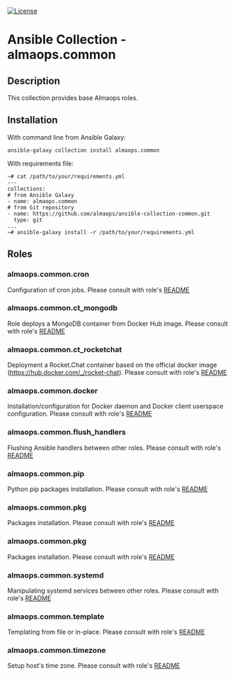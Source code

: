 
[![License](https://img.shields.io/badge/license-MIT%20License-brightgreen.svg)](./LICENSE)
# Ansible Collection - almaops.common

## Description
This collection provides base Almaops roles.

## Installation
With command line from Ansible Galaxy:
```
ansible-galaxy collection install almaops.common
```
With requirements file:
```
~# cat /path/to/your/requirements.yml
---
collections:
# from Ansible Galaxy
- name: almaops.common
# from Git repository
- name: https://github.com/almaops/ansible-collection-common.git
  type: git
...
~# ansible-galaxy install -r /path/to/your/requirements.yml
```

## Roles

### almaops.common.cron
Configuration of cron jobs. Please consult with role's [README](./roles/cron/README.md)

### almaops.common.ct_mongodb
Role deploys a MongoDB container from Docker Hub image. Please consult with role's [README](./roles/ct_mongodb/README.md)

### almaops.common.ct_rocketchat
Deployment a Rocket.Chat container based on the official docker image (https://hub.docker.com/_/rocket-chat). Please consult with role's [README](./roles/ct_rocketchat/README.md)

### almaops.common.docker
Installation/configuration for Docker daemon and Docker client userspace configuration. Please consult with role's [README](./roles/pip/README.md)

### almaops.common.flush_handlers
Flushing Ansible handlers between other roles. Please consult with role's [README](./roles/flush_handlers/README.md)

### almaops.common.pip
Python pip packages installation. Please consult with role's [README](./roles/pip/README.md)

### almaops.common.pkg
Packages installation. Please consult with role's [README](./roles/pkg/README.md)

### almaops.common.pkg
Packages installation. Please consult with role's [README](./roles/pkg/README.md)

### almaops.common.systemd
Manipulating systemd services between other roles. Please consult with role's [README](./roles/systemd/README.md)

### almaops.common.template
Templating from file or in-place. Please consult with role's [README](./roles/template/README.md)

### almaops.common.timezone
Setup host's time zone. Please consult with role's [README](./roles/timezone/README.md)
